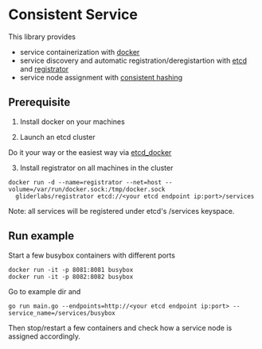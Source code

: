 # Consistent Service

This library provides

* service containerization with [docker](https://www.docker.com/)
* service discovery and automatic registration/deregistartion with [etcd](https://github.com/coreos/etcd) and [registrator](https://github.com/gliderlabs/registrator)
* service node assignment with [consistent hashing](https://godoc.org/stathat.com/c/consistent)

## Prerequisite

1. Install docker on your machines

2. Launch an etcd cluster
  
  Do it your way or the easiest way via [etcd_docker](https://github.com/huichen/etcd_docker)

3. Install registrator on all machines in the cluster

  ```
  docker run -d --name=registrator --net=host --volume=/var/run/docker.sock:/tmp/docker.sock
    gliderlabs/registrator etcd://<your etcd endpoint ip:port>/services
  ```
  
  Note: all services will be registered under etcd's /services keyspace.

## Run example

Start a few busybox containers with different ports

    docker run -it -p 8081:8081 busybox
    docker run -it -p 8082:8082 busybox

Go to example dir and

    go run main.go --endpoints=http://<your etcd endpoint ip:port> --service_name=/services/busybox
  
Then stop/restart a few containers and check how a service node is assigned accordingly.

